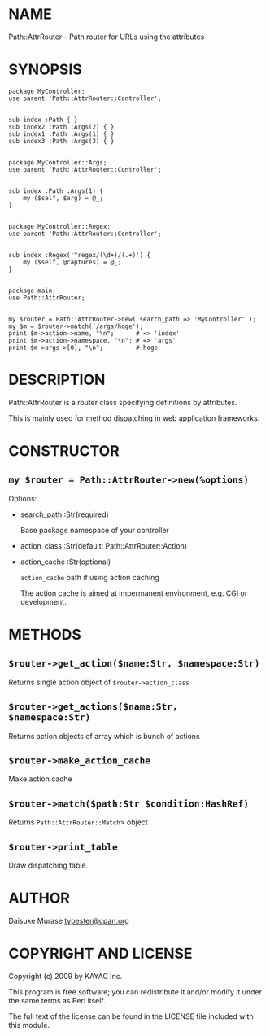 # NAME

Path::AttrRouter - Path router for URLs using the attributes

# SYNOPSIS

    package MyController;
    use parent 'Path::AttrRouter::Controller';
    

    sub index :Path { }
    sub index2 :Path :Args(2) { }
    sub index1 :Path :Args(1) { }
    sub index3 :Path :Args(3) { }
    

    package MyController::Args;
    use parent 'Path::AttrRouter::Controller';
    

    sub index :Path :Args(1) {
        my ($self, $arg) = @_;
    }
    

    package MyController::Regex;
    use parent 'Path::AttrRouter::Controller';
    

    sub index :Regex('^regex/(\d+)/(.+)') {
        my ($self, @captures) = @_;
    }
    

    package main;
    use Path::AttrRouter;
    

    my $router = Path::AttrRouter->new( search_path => 'MyController' );
    my $m = $router->match('/args/hoge');
    print $m->action->name, "\n";      # => 'index'
    print $m->action->namespace, "\n"; # => 'args'
    print $m->args->[0], "\n";         # hoge

# DESCRIPTION

Path::AttrRouter is a router class specifying definitions by attributes.

This is mainly used for method dispatching in web application frameworks.

# CONSTRUCTOR

## `my $router = Path::AttrRouter->new(%options)`

Options:

- search\_path  :Str(required)

    Base package namespace of your controller

- action\_class :Str(default: Path::AttrRouter::Action)
- action\_cache :Str(optional)

    `action_cache` path if using action caching

    The action cache is aimed at impermanent environment, e.g. CGI or development.

# METHODS

## `$router->get_action($name:Str, $namespace:Str)`

Returns single action object of `$router->action_class`

## `$router->get_actions($name:Str, $namespace:Str)`

Returns action objects of array which is bunch of actions

## `$router->make_action_cache`

Make action cache

## `$router->match($path:Str $condition:HashRef)`

Returns `Path::AttrRouter::Match`\> object

## `$router->print_table`

Draw dispatching table.

# AUTHOR

Daisuke Murase <typester@cpan.org>

# COPYRIGHT AND LICENSE

Copyright (c) 2009 by KAYAC Inc.

This program is free software; you can redistribute
it and/or modify it under the same terms as Perl itself.

The full text of the license can be found in the
LICENSE file included with this module.
